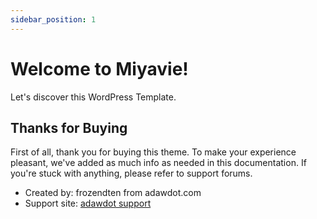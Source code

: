 ```yaml
---
sidebar_position: 1
---
```


# Welcome to Miyavie!

Let's discover this WordPress Template.

## Thanks for Buying

First of all, thank you for buying this theme. To make your experience pleasant, we've added as much info as needed in this documentation. If you're stuck with anything, please refer to support forums.

- Created by: frozendten from adawdot.com
- Support site: [adawdot support](https://adawdot.com)
